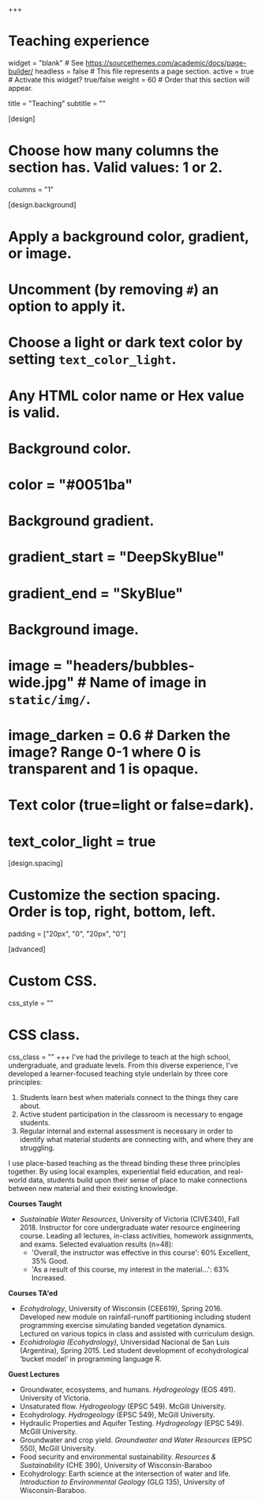 +++
# Teaching experience

widget = "blank"  # See https://sourcethemes.com/academic/docs/page-builder/
headless = false # This file represents a page section.
active = true  # Activate this widget? true/false
weight = 60  # Order that this section will appear.

title = "Teaching"
subtitle = ""

[design]
  # Choose how many columns the section has. Valid values: 1 or 2.
  columns = "1"

[design.background]
  # Apply a background color, gradient, or image.
  #   Uncomment (by removing `#`) an option to apply it.
  #   Choose a light or dark text color by setting `text_color_light`.
  #   Any HTML color name or Hex value is valid.

  # Background color.
  # color = "#0051ba"
  
  # Background gradient.
  # gradient_start = "DeepSkyBlue"
  # gradient_end = "SkyBlue"
  
  # Background image.
  # image = "headers/bubbles-wide.jpg"  # Name of image in `static/img/`.
  # image_darken = 0.6  # Darken the image? Range 0-1 where 0 is transparent and 1 is opaque.

  # Text color (true=light or false=dark).
  # text_color_light = true

[design.spacing]
  # Customize the section spacing. Order is top, right, bottom, left.
  padding = ["20px", "0", "20px", "0"]

[advanced]
 # Custom CSS. 
 css_style = ""
 
 # CSS class.
 css_class = ""
+++
I've had the privilege to teach at the high school, undergraduate, and graduate levels. From this diverse experience, I've developed a learner-focused teaching style underlain by three core principles:
1. Students learn best when materials connect to the things they care about. 
2. Active student participation in the classroom is necessary to engage students.
3. Regular internal and external assessment is necessary in order to identify what material students are connecting with, and where they are struggling. 

I use place-based teaching as the thread binding these three principles together. By using local examples, experiential field education, and real-world data, students build upon their sense of place to make connections between new material and their existing knowledge.

**Courses Taught**
 - *Sustainable Water Resources*, University of Victoria (CIVE340), Fall 2018. Instructor for core undergraduate water resource engineering course. Leading all lectures, in-class activities, homework assignments, and exams. Selected evaluation results (n=48):
	- 'Overall, the instructor was effective in this course': 60% Excellent, 35% Good.
	- 'As a result of this course, my interest in the material...': 63% Increased.

**Courses TA'ed**
 - *Ecohydrology*, University of Wisconsin (CEE619), Spring 2016. Developed new module on rainfall-runoff partitioning including student programming exercise simulating banded vegetation dynamics. Lectured on various topics in class and assisted with curriculum design.
 - *Ecohidrologia (Ecohydrology)*, Universidad Nacional de San Luis (Argentina), Spring 2015. Led student development of ecohydrological ‘bucket model’ in programming language R.

**Guest Lectures**
 - Groundwater, ecosystems, and humans. *Hydrogeology* (EOS 491). University of Victoria.
 - Unsaturated flow. *Hydrogeology* (EPSC 549). McGill University.
 - Ecohydrology. *Hydrogeology* (EPSC 549), McGill University.
 - Hydraulic Properties and Aquifer Testing. *Hydrogeology* (EPSC 549). McGill University.
 - Groundwater and crop yield. *Groundwater and Water Resources* (EPSC 550), McGill University.
 - Food security and environmental sustainability. *Resources & Sustainability* (CHE 390), University of Wisconsin-Baraboo
 - Ecohydrology: Earth science at the intersection of water and life. *Introduction to Environmental Geology* (GLG 135), University of Wisconsin-Baraboo. 
